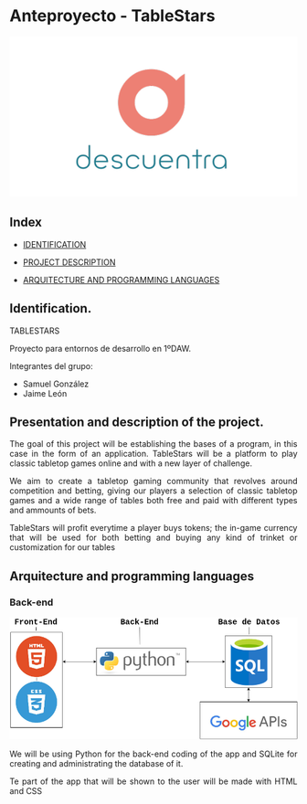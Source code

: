 <div align="justify">

# Anteproyecto - TableStars

<div align='center'>

![<>](img/true_descuentra.png)

</div>

## Index

- [IDENTIFICATION](#identification) 

- [PROJECT DESCRIPTION](#presentation-and-description-of-the-project)

- [ARQUITECTURE AND PROGRAMMING LANGUAGES](#arquitecture-and-programming-languages)

## Identification.

TABLESTARS

Proyecto para entornos de desarrollo en 1ºDAW.

Integrantes del grupo:
- Samuel González
- Jaime León 

## Presentation and description of the project.

The goal of this project will be establishing the bases of a program, in this case in the form of an application. TableStars will be a platform to play classic tabletop games online and with a new layer of challenge.

We aim to create a tabletop gaming community that revolves around competition and betting, giving our players a selection of classic tabletop games and a wide range of tables both free and paid with different types and ammounts of bets.

TableStars will profit everytime a player buys tokens; the in-game currency that will be used for both betting and buying any kind of trinket or customization for our tables 

## Arquitecture and programming languages

### Back-end

<div align='center'>
<img src='img/proyecto_ets.drawio.png'>
</div>

We will be using Python for the back-end coding of the app and  SQLite for creating and administrating the database of it.

Te part of the app that will be shown to the user will be made with HTML and CSS